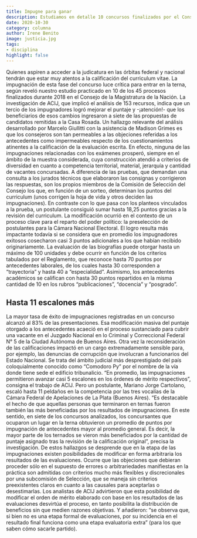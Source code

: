 ```yaml
---
title: Impugne para ganar
description: Estudiamos en detalle 10 concursos finalizados por el Consejo en 2018 y advertimos que lograron mejoras en el puntaje un tercio de quienes objetaron la calificación de sus antecedente. En uno de los casos investigados, el 83% de las impugnaciones resultaron exitosas. En promedio, los cuestionamientos a la corrección del contenido del curriculum permitieron avanzar cinco posiciones en los órdenes de mérito. En el 70% de los concursos analizados, los beneficiarios de las impugnaciones lograron entrar en las ternas y en las listas complementarias remitidas a la Casa Rosada
date: 2020-10-30
category: columna
author: Irene Benito
image: justicia.jpg
tags:
- disciplina
highlight: false
---
```


Quienes aspiren a acceder a la judicatura en las órbitas federal y nacional tendrán que estar muy atentos a la calificación del curriculum vitae. La impugnación de esta fase del concurso luce crítica para entrar en la terna, según reveló nuestro estudio practicado en 10 de los 45 procesos finalizados durante 2018 en el Consejo de la Magistratura de la Nación. La investigación de ACIJ, que implicó el análisis de 153 recursos, indica que un tercio de los impugnadores logró mejorar el puntaje y -¡atención!- que los beneficiarios de esos cambios ingresaron a siete de las propuestas de candidatos remitidas a la Casa Rosada. Un hallazgo relevante del análisis desarrollado por Marcelo Giullitti con la asistencia de Madison Grimes es que los consejeros son tan permeables a las objeciones referidas a los antecedentes como impermeables respecto de los cuestionamientos atinentes a la calificación de la evaluación escrita. En efecto, ninguna de las impugnaciones relacionadas con los exámenes prosperó, siempre en el ámbito de la muestra considerada, cuya construcción atendió a criterios de diversidad en cuanto a competencia territorial, material, jerarquía y cantidad de vacantes concursadas. A diferencia de las pruebas, que demandan una consulta a los jurados técnicos que elaboraron las consignas y corrigieron las respuestas, son los propios miembros de la Comisión de Selección del Consejo los que, en función de un sorteo, determinan los puntos del curriculum (unos corrigen la hoja de vida y otros deciden las impugnaciones). En contraste con lo que pasa con los planteos vinculados a la prueba, un postulante consiguió sumar hasta 18,25 puntos gracias a la revisión del curriculum. La modificación ocurrió en el contexto de un proceso clave para el reparto del poder político: la preselección de postulantes para la Cámara Nacional Electoral. El logro resulta más impactante todavía si se considera que en promedio los impugnadores exitosos cosecharon casi 3 puntos adicionales a los que habían recibido originariamente. La evaluación de las biografías puede otorgar hasta un máximo de 100 unidades y debe ocurrir en función de los criterios tabulados por el Reglamento, que reconoce hasta 70 puntos por antecedentes laborales, de los cuales hasta 30 corresponden a “trayectoria” y hasta 40 a “especialidad”. Asimismo, los antecedentes académicos se califican con hasta 30 puntos repartidos en la misma cantidad de 10 en los rubros “publicaciones”, “docencia” y “posgrado”.

## Hasta 11 escalones más

La mayor tasa de éxito de impugnaciones registradas en un concurso alcanzó al 83% de las presentaciones. Esa modificación masiva del puntaje otorgado a los antecedentes acaeció en el proceso sustanciado para cubrir una vacante en el Juzgado Nacional en lo Criminal y Correccional Federal N° 5 de la Ciudad Autónoma de Buenos Aires. Otra vez la reconsideración de las calificaciones impactó en un cargo extremadamente sensible para, por ejemplo, las denuncias de corrupción que involucran a funcionarios del Estado Nacional. Se trata del ámbito judicial más desprestigiado del país coloquialmente conocido como “Comodoro Py” por el nombre de la vía donde tiene sede el edificio tribunalicio. “En promedio, las impugnaciones permitieron avanzar casi 5 escalones en los órdenes de mérito respectivos”, consigna el trabajo de ACIJ. Pero un postulante, Mariano Jorge Cartolano, escaló hasta 11 peldaños en la competencia por las tres vocalías de la Cámara Federal de Apelaciones de La Plata (Buenos Aires). “Es destacable el hecho de que aquellas personas que terminaron en ternas fueron también las más beneficiadas por los resultados de impugnaciones. En este sentido, en siete de los concursos analizados, los concursantes que ocuparon un lugar en la terna obtuvieron un promedio de puntos por impugnación de antecedentes mayor al promedio general. Es decir, la mayor parte de los ternados se vieron más beneficiados por la cantidad de puntaje asignado tras la revisión de la calificación original”, precisa la investigación. De estos hallazgos se desprende que en la etapa de las impugnaciones existen posibilidades de modificar en forma arbitraria los resultados de las evaluaciones. Ocurre que las objeciones que debieran proceder sólo en el supuesto de errores o arbitrariedades manifiestas en la práctica son admitidas con criterios mucho más flexibles y discrecionales por una subcomisión de Selección, que se maneja sin criterios preexistentes claros en cuanto a las causales para aceptarlas o desestimarlas. Los analistas de ACIJ advirtieron que esta posibilidad de modificar el orden de mérito elaborado con base en los resultados de las evaluaciones desvirtúa el proceso, en tanto posibilita la distribución de beneficios sin que medien razones objetivas. Y añadieron: “se observa que, si bien no es una etapa formal de evaluaciones, por su incidencia en el resultado final funciona como una etapa evaluatoria extra” (para los que saben cómo sacarle partido).
